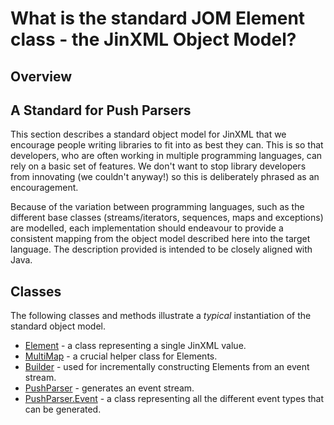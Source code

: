 # What is the standard JOM Element class - the JinXML Object Model?

## Overview

## A Standard for Push Parsers

This section describes a standard object model for JinXML that we encourage people writing libraries
to fit into as best they can. This is so that developers, who are often working in multiple programming
languages, can rely on a basic set of features. We don't want to stop library developers from 
innovating (we couldn't anyway!) so this is deliberately phrased as an encouragement.

Because of the variation between programming languages, such as the different base classes (streams/iterators, sequences, maps and exceptions) are modelled, each implementation should endeavour to provide a consistent mapping from the object model described here into the target language. The description provided is intended to be closely aligned with Java.


## Classes

The following classes and methods illustrate a _typical_ instantiation of the standard object model. 

* [Element](Element.md) - a class representing a single JinXML value.
* [MultiMap](MultiMap.md) - a crucial helper class for Elements.
* [Builder](Builder.md) - used for incrementally constructing Elements from an event stream.
* [PushParser](PushParser.md) - generates an event stream.
* [PushParser.Event](PushParser.md) - a class representing all the different event types that can be generated.

